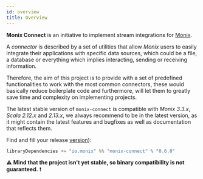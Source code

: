 ```yaml
---
id: overview
title: Overview
---
```


**Monix Connect** is an initiative to implement stream integrations for [Monix](https://monix.io/).

 A _connector_ is described by a set of utilities that allow *Monix* users to easily integrate their applications with specific data sources, 
 which could be a file, a database or everything which implies interacting, sending or receiving information. 
 
 Therefore, the aim of this project is to provide with a set of predefined functionalities to work with the most common connectors,
 these would basically reduce boilerplate code and furthermore, will let them to greatly save time and complexity on implementing projects.

 The latest stable version of `monix-connect` is compatible with _Monix 3.3.x_, _Scala 2.12.x_ and _2.13.x_, 
 we always recommend to be in the latest version, as it might contain the latest features and bugfixes as well as documentation 
 that reflects them. 
 
Find and fill your release [version](https://github.com/monix/monix-connect/releases)):
 
 ```scala   
 libraryDependencies += "io.monix" %% "monix-connect" % "0.6.0"
```

⚠️ **Mind that the project isn't yet stable, so binary compatibility is not guaranteed.** ❗
